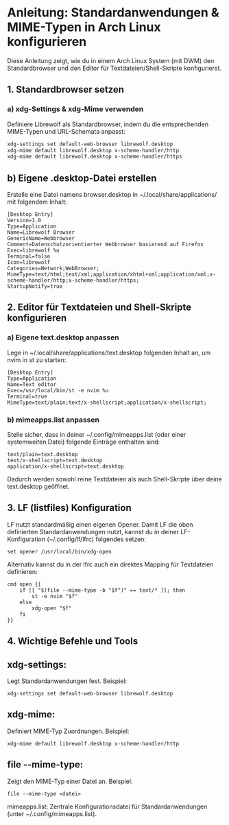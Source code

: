 # Anleitung: Standardanwendungen & MIME-Typen in Arch Linux konfigurieren

Diese Anleitung zeigt, wie du in einem Arch Linux System (mit DWM) den Standardbrowser und den Editor für Textdateien/Shell-Skripte konfigurierst.

## 1. Standardbrowser setzen

### a) xdg-Settings & xdg-Mime verwenden

Definiere Librewolf als Standardbrowser, indem du die entsprechenden MIME-Typen und URL-Schemata anpasst:

```bash
xdg-settings set default-web-browser librewolf.desktop
xdg-mime default librewolf.desktop x-scheme-handler/http
xdg-mime default librewolf.desktop x-scheme-handler/https
```

## b) Eigene .desktop-Datei erstellen
Erstelle eine Datei namens browser.desktop in ~/.local/share/applications/ mit folgendem Inhalt:

```
[Desktop Entry]
Version=1.0
Type=Application
Name=Librewolf Browser
GenericName=Webbrowser
Comment=Datenschutzorientierter Webbrowser basierend auf Firefox
Exec=librewolf %u
Terminal=false
Icon=librewolf
Categories=Network;WebBrowser;
MimeType=text/html;text/xml;application/xhtml+xml;application/xml;x-scheme-handler/http;x-scheme-handler/https;
StartupNotify=true
```

## 2. Editor für Textdateien und Shell-Skripte konfigurieren
### a) Eigene text.desktop anpassen

Lege in ~/.local/share/applications/text.desktop folgenden Inhalt an, um nvim in st zu starten:

```
[Desktop Entry]
Type=Application
Name=Text editor
Exec=/usr/local/bin/st -e nvim %u
Terminal=true
MimeType=text/plain;text/x-shellscript;application/x-shellscript;
```

### b) mimeapps.list anpassen

Stelle sicher, dass in deiner ~/.config/mimeapps.list (oder einer systemweiten Datei) folgende Einträge enthalten sind:

```
text/plain=text.desktop
text/x-shellscript=text.desktop
application/x-shellscript=text.desktop
```

Dadurch werden sowohl reine Textdateien als auch Shell-Skripte über deine text.desktop geöffnet.

## 3. LF (listfiles) Konfiguration
LF nutzt standardmäßig einen eigenen Opener. Damit LF die oben definierten Standardanwendungen nutzt, kannst du in deiner LF-Konfiguration (~/.config/lf/lfrc) folgendes setzen:

```
set opener /usr/local/bin/xdg-open
```

Alternativ kannst du in der lfrc auch ein direktes Mapping für Textdateien definieren:

```
cmd open {{
    if [[ "$(file --mime-type -b "$f")" == text/* ]]; then
        st -e nvim "$f"
    else
        xdg-open "$f"
    fi
}}
```

## 4. Wichtige Befehle und Tools

## xdg-settings:
Legt Standardanwendungen fest.
Beispiel:

```
xdg-settings set default-web-browser librewolf.desktop
```

## xdg-mime:
Definiert MIME-Typ Zuordnungen.
Beispiel:

```
xdg-mime default librewolf.desktop x-scheme-handler/http
```

## file --mime-type:
Zeigt den MIME-Typ einer Datei an.
Beispiel:

```
file --mime-type <datei>
```

mimeapps.list:
Zentrale Konfigurationsdatei für Standardanwendungen (unter ~/.config/mimeapps.list).
